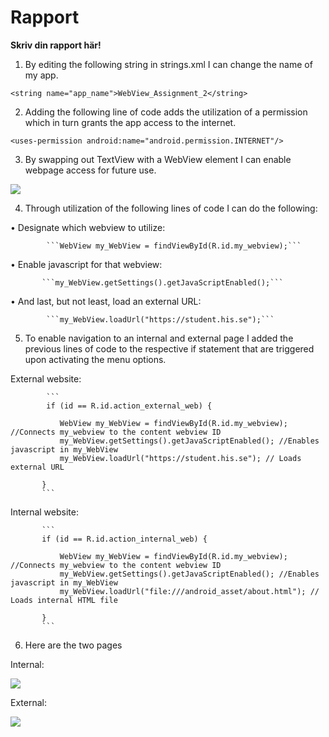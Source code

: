 
# Rapport

**Skriv din rapport här!**


1. By editing the following string in strings.xml I can change the name of my app.

``` <string name="app_name">WebView_Assignment_2</string> ```

2. Adding the following line of code adds the utilization of a permission which in turn grants the app access to the internet.

``` <uses-permission android:name="android.permission.INTERNET"/> ```

3. By swapping out TextView with a WebView element I can enable webpage access for future use.

![](3_Webview.png)

4. Through utilization of the following lines of code I can do the following:

 • Designate which webview to utilize:

            ```WebView my_WebView = findViewById(R.id.my_webview);```

 • Enable javascript for that webview:

           ```my_WebView.getSettings().getJavaScriptEnabled();```

 • And last, but not least, load an external URL:

            ```my_WebView.loadUrl("https://student.his.se");```


5. To enable navigation to an internal and external page I added the previous lines of code to the respective if statement that are triggered upon activating the menu options.


External website:


            ```
            if (id == R.id.action_external_web) {

               WebView my_WebView = findViewById(R.id.my_webview); //Connects my_webview to the content webview ID
               my_WebView.getSettings().getJavaScriptEnabled(); //Enables javascript in my_WebView
               my_WebView.loadUrl("https://student.his.se"); // Loads external URL

           }
           ```


Internal website:


           ```
           if (id == R.id.action_internal_web) {

               WebView my_WebView = findViewById(R.id.my_webview); //Connects my_webview to the content webview ID
               my_WebView.getSettings().getJavaScriptEnabled(); //Enables javascript in my_WebView
               my_WebView.loadUrl("file:///android_asset/about.html"); // Loads internal HTML file

           }
           ```


6. Here are the two pages


Internal:


![](6_Internal.png)

External:


![](6_External.png)